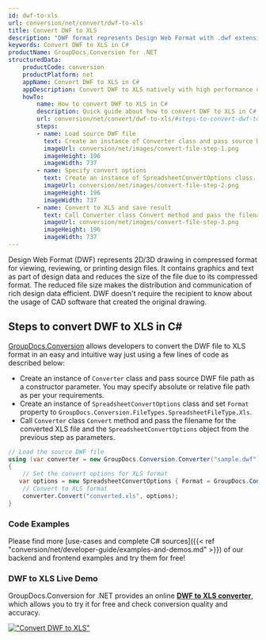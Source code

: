 ```yaml
---
id: dwf-to-xls
url: conversion/net/convert/dwf-to-xls
title: Convert DWF to XLS
description: "DWF format represents Design Web Format with .dwf extension. Learn how to convert DWF to XLS file programmatically in C# language using GroupDocs.Conversion for .NET library."
keywords: Convert DWF to XLS in C#
productName: GroupDocs.Conversion for .NET
structuredData:
    productCode: conversion
    productPlatform: net
    appName: Convert DWF to XLS in C#
    appDescription: Convert DWF to XLS natively with high performance using C# language and server side GroupDocs.Conversion for .NET APIs, without the use of any software like Microsoft or Open Office.
    howTo:
        name: How to convert DWF to XLS in C# 
        description: Quick guide about how to convert DWF to XLS in C# with high performance and accuracy.
        url: conversion/net/convert/dwf-to-xls/#steps-to-convert-dwf-to-xls-in-c
        steps:
        - name: Load source DWF file 
          text: Create an instance of Converter class and pass source DWF file path as a constructor parameter. You may specify absolute or relative file path as per your requirements. 
          imageUrl: conversion/net/images/convert-file-step-1.png
          imageHeight: 196
          imageWidth: 737
        - name: Specify convert options 
          text: Create an instance of SpreadsheetConvertOptions class.
          imageUrl: conversion/net/images/convert-file-step-2.png
          imageHeight: 196
          imageWidth: 737
        - name: Convert to XLS and save result 
          text: Call Converter class Convert method and pass the filename for the converted HTML file and the SpreadsheetConvertOptions object from the previous step as parameters.
          imageUrl: conversion/net/images/convert-file-step-3.png
          imageHeight: 196
          imageWidth: 737
---
```


Design Web Format (DWF) represents 2D/3D drawing in compressed format for viewing, reviewing, or printing design files. It contains graphics and text as part of design data and reduces the size of the file due to its compressed format. The reduced file size makes the distribution and communication of rich design data efficient. DWF doesn't require the recipient to know about the usage of CAD software that created the original drawing.

## Steps to convert DWF to XLS in C#

[GroupDocs.Conversion](https://products.groupdocs.com/conversion/net) allows developers to convert the DWF file to XLS format in an easy and intuitive way just using a few lines of code as described below:

* Create an instance of `Converter` class and pass source DWF file path as a constructor parameter. You may specify absolute or relative file path as per your requirements. 
* Create an instance of `SpreadsheetConvertOptions` class and set `Format` property to `GroupDocs.Conversion.FileTypes.SpreadsheetFileType.Xls`.
* Call `Converter` class `Convert` method and pass the filename for the converted XLS file and the `SpreadsheetConvertOptions` object from the previous step as parameters.

```csharp
// Load the source DWF file
using (var converter = new GroupDocs.Conversion.Converter("sample.dwf"))
{
    // Set the convert options for XLS format
   var options = new SpreadsheetConvertOptions { Format = GroupDocs.Conversion.FileTypes.SpreadsheetFileType.Xls };
    // Convert to XLS format
    converter.Convert("converted.xls", options);
}
```

### Code Examples

Please find more [use-cases and complete C# sources]({{< ref "conversion/net/developer-guide/examples-and-demos.md" >}}) of our backend and frontend examples and try them for free!

### DWF to XLS Live Demo

GroupDocs.Conversion for .NET provides an online [**DWF to XLS converter**](https://products.groupdocs.app/conversion/dwf-to-xls), which allows you to try it for free and check conversion quality and accuracy.

[!["Convert DWF to XLS"](conversion/net/images/convert-to-xls/convert-dwf-to-xls.png)](https://products.groupdocs.app/conversion/dwf-to-xls)